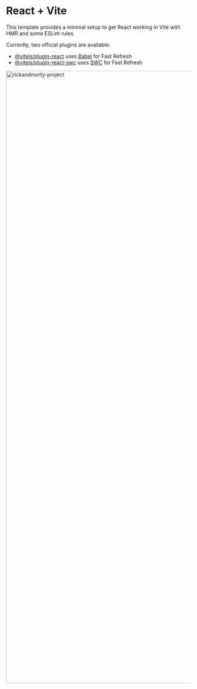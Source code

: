 # React + Vite

This template provides a minimal setup to get React working in Vite with HMR and some ESLint rules.

Currently, two official plugins are available:

- [@vitejs/plugin-react](https://github.com/vitejs/vite-plugin-react/blob/main/packages/plugin-react/README.md) uses [Babel](https://babeljs.io/) for Fast Refresh
- [@vitejs/plugin-react-swc](https://github.com/vitejs/vite-plugin-react-swc) uses [SWC](https://swc.rs/) for Fast Refresh

<img width="1665" alt="rickandmorty-project" src="https://github.com/MiaadEstakhri/Rick-and-Morty-project/assets/94445130/95c50cae-fbec-4557-98cb-a37922d8c9be">
